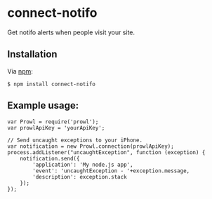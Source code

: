 # connect-notifo

Get notifo alerts when people visit your site.

## Installation

Via [npm](http://github.com/isaacs/npm):

    $ npm install connect-notifo


## Example usage:

    var Prowl = require('prowl');
    var prowlApiKey = 'yourApiKey';

    // Send uncaught exceptions to your iPhone.
    var notification = new Prowl.connection(prowlApiKey);
    process.addListener("uncaughtException", function (exception) {
        notification.send({
            'application': 'My node.js app',
            'event': 'uncaughtException - '+exception.message,
            'description': exception.stack
        });
    });
